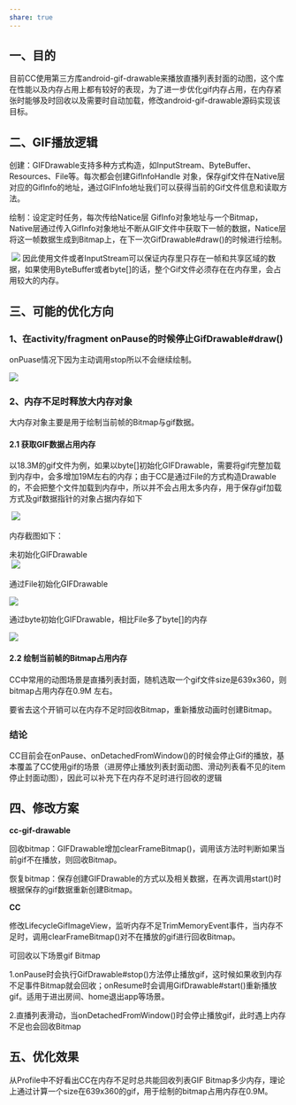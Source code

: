 ```yaml
---
share: true
---
```


## 一、目的

目前CC使用第三方库android-gif-drawable来播放直播列表封面的动图，这个库在性能以及内存占用上都有较好的表现，为了进一步优化gif内存占用，在内存紧张时能够及时回收以及需要时自动加载，修改android-gif-drawable源码实现该目标。

## 二、GIF播放逻辑

创建：GIFDrawable支持多种方式构造，如InputStream、ByteBuffer、Resources、File等。每次都会创建GifInfoHandle 对象，保存gif文件在Native层对应的GifInfo的地址，通过GIFInfo地址我们可以获得当前的Gif文件信息和读取方法。

绘制：设定定时任务，每次传给Natice层 GifInfo对象地址与一个Bitmap， Native层通过传入GifInfo对象地址不断从GIF文件中获取下一帧的数据，Natice层将这一帧数据生成到Bitmap上，在下一次GifDrawable#draw()的时候进行绘制。

 ![](assets/Pasted%20image%2020240530141943.png)
因此使用文件或者InputStream可以保证内存里只存在一帧和共享区域的数据，如果使用ByteBuffer或者byte[]的话，整个Gif文件必须存在在内存里，会占用较大的内存。

## 三、可能的优化方向

### 1、在activity/fragment onPause的时候停止GifDrawable#draw()

onPuase情况下因为主动调用stop所以不会继续绘制。

![](assets/Pasted%20image%2020240530141951.png)
### 2、内存不足时释放大内存对象

大内存对象主要是用于绘制当前帧的Bitmap与gif数据。

#### 2.1 获取GIF数据占用内存

以18.3M的gif文件为例，如果以byte[]初始化GIFDrawable，需要将gif完整加载到内存中，会多增加19M左右的内存；由于CC是通过File的方式构造Drawable的，不会把整个文件加载到内存中，所以并不会占用太多内存，用于保存gif加载方式及gif数据指针的对象占据内存如下

 ![](assets/Pasted%20image%2020240530142005.png)

内存截图如下：

未初始化GIFDrawable  
 ![](assets/Pasted%20image%2020240530142011.png)

通过File初始化GIFDrawable

![](assets/Pasted%20image%2020240530142019.png)

通过byte初始化GIFDrawable，相比File多了byte[]的内存

![](assets/Pasted%20image%2020240530142026.png)

#### 2.2 绘制当前帧的Bitmap占用内存

CC中常用的动图场景是直播列表封面，随机选取一个gif文件size是639x360，则bitmap占用内存在0.9M 左右。

要省去这个开销可以在内存不足时回收Bitmap，重新播放动画时创建Bitmap。

### 结论

CC目前会在onPause、onDetachedFromWindow()的时候会停止Gif的播放，基本覆盖了CC使用gif的场景（进房停止播放列表封面动图、滑动列表看不见的item停止封面动图），因此可以补充下在内存不足时进行回收的逻辑

## 四、修改方案

**cc-gif-drawable**

回收bitmap：GIFDrawable增加clearFrameBitmap()，调用该方法时判断如果当前gif不在播放，则回收Bitmap。

恢复bitmap：保存创建GIFDrawable的方式以及相关数据，在再次调用start()时根据保存的gif数据重新创建Bitmap。

**CC**

修改LifecycleGifImageView，监听内存不足TrimMemoryEvent事件，当内存不足时，调用clearFrameBitmap()对不在播放的gif进行回收Bitmap。

可回收以下场景gif Bitmap

1.onPause时会执行GifDrawable#stop()方法停止播放gif，这时候如果收到内存不足事件Bitmap就会回收；onResume时会调用GifDrawable#start()重新播放gif。适用于进出房间、home退出app等场景。

2.直播列表滑动，当onDetachedFromWindow()时会停止播放gif，此时遇上内存不足也会回收Bitmap

##   五、优化效果

从Profile中不好看出CC在内存不足时总共能回收列表GIF Bitmap多少内存，理论上通过计算一个size在639x360的gif，用于绘制的bitmap占用内存在0.9M。